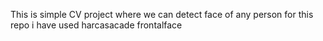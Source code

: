 
This is simple CV project where we can detect face of any person 
for this repo i have used harcasacade frontalface
